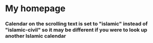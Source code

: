 # My homepage
### Calendar on the scrolling text is set to "islamic" instead of "islamic-civil" so it may be different if you were to look up another Islamic calendar
